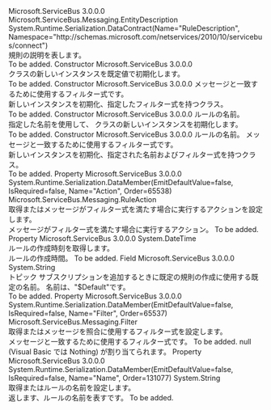 <Type Name="RuleDescription" FullName="Microsoft.ServiceBus.Messaging.RuleDescription">
  <TypeSignature Language="C#" Value="public sealed class RuleDescription : Microsoft.ServiceBus.Messaging.EntityDescription" />
  <TypeSignature Language="ILAsm" Value=".class public auto ansi sealed beforefieldinit RuleDescription extends Microsoft.ServiceBus.Messaging.EntityDescription" />
  <TypeSignature Language="DocId" Value="T:Microsoft.ServiceBus.Messaging.RuleDescription" />
  <TypeSignature Language="VB.NET" Value="Public NotInheritable Class RuleDescription&#xA;Inherits EntityDescription" />
  <TypeSignature Language="F#" Value="type RuleDescription = class&#xA;    inherit EntityDescription&#xA;    interface IResourceDescription" />
  <AssemblyInfo>
    <AssemblyName>Microsoft.ServiceBus</AssemblyName>
    <AssemblyVersion>3.0.0.0</AssemblyVersion>
  </AssemblyInfo>
  <Base>
    <BaseTypeName>Microsoft.ServiceBus.Messaging.EntityDescription</BaseTypeName>
  </Base>
  <Interfaces />
  <Attributes>
    <Attribute>
      <AttributeName>System.Runtime.Serialization.DataContract(Name="RuleDescription", Namespace="http://schemas.microsoft.com/netservices/2010/10/servicebus/connect")</AttributeName>
    </Attribute>
  </Attributes>
  <Docs>
    <summary>規則の説明を表します。</summary>
    <remarks>To be added.</remarks>
  </Docs>
  <Members>
    <Member MemberName=".ctor">
      <MemberSignature Language="C#" Value="public RuleDescription ();" />
      <MemberSignature Language="ILAsm" Value=".method public hidebysig specialname rtspecialname instance void .ctor() cil managed" />
      <MemberSignature Language="DocId" Value="M:Microsoft.ServiceBus.Messaging.RuleDescription.#ctor" />
      <MemberSignature Language="VB.NET" Value="Public Sub New ()" />
      <MemberType>Constructor</MemberType>
      <AssemblyInfo>
        <AssemblyName>Microsoft.ServiceBus</AssemblyName>
        <AssemblyVersion>3.0.0.0</AssemblyVersion>
      </AssemblyInfo>
      <Parameters />
      <Docs>
        <summary><see cref="T:Microsoft.ServiceBus.Messaging.RuleDescription" /> クラスの新しいインスタンスを既定値で初期化します。</summary>
        <remarks>To be added.</remarks>
      </Docs>
    </Member>
    <Member MemberName=".ctor">
      <MemberSignature Language="C#" Value="public RuleDescription (Microsoft.ServiceBus.Messaging.Filter filter);" />
      <MemberSignature Language="ILAsm" Value=".method public hidebysig specialname rtspecialname instance void .ctor(class Microsoft.ServiceBus.Messaging.Filter filter) cil managed" />
      <MemberSignature Language="DocId" Value="M:Microsoft.ServiceBus.Messaging.RuleDescription.#ctor(Microsoft.ServiceBus.Messaging.Filter)" />
      <MemberSignature Language="F#" Value="new Microsoft.ServiceBus.Messaging.RuleDescription : Microsoft.ServiceBus.Messaging.Filter -&gt; Microsoft.ServiceBus.Messaging.RuleDescription" Usage="new Microsoft.ServiceBus.Messaging.RuleDescription filter" />
      <MemberType>Constructor</MemberType>
      <AssemblyInfo>
        <AssemblyName>Microsoft.ServiceBus</AssemblyName>
        <AssemblyVersion>3.0.0.0</AssemblyVersion>
      </AssemblyInfo>
      <Parameters>
        <Parameter Name="filter" Type="Microsoft.ServiceBus.Messaging.Filter" />
      </Parameters>
      <Docs>
        <param name="filter">メッセージと一致するために使用するフィルター式です。</param>
        <summary>新しいインスタンスを初期化、<see cref="T:Microsoft.ServiceBus.Messaging.RuleDescription" />指定したフィルター式を持つクラス。</summary>
        <remarks>To be added.</remarks>
      </Docs>
    </Member>
    <Member MemberName=".ctor">
      <MemberSignature Language="C#" Value="public RuleDescription (string name);" />
      <MemberSignature Language="ILAsm" Value=".method public hidebysig specialname rtspecialname instance void .ctor(string name) cil managed" />
      <MemberSignature Language="DocId" Value="M:Microsoft.ServiceBus.Messaging.RuleDescription.#ctor(System.String)" />
      <MemberSignature Language="VB.NET" Value="Public Sub New (name As String)" />
      <MemberSignature Language="F#" Value="new Microsoft.ServiceBus.Messaging.RuleDescription : string -&gt; Microsoft.ServiceBus.Messaging.RuleDescription" Usage="new Microsoft.ServiceBus.Messaging.RuleDescription name" />
      <MemberType>Constructor</MemberType>
      <AssemblyInfo>
        <AssemblyName>Microsoft.ServiceBus</AssemblyName>
        <AssemblyVersion>3.0.0.0</AssemblyVersion>
      </AssemblyInfo>
      <Parameters>
        <Parameter Name="name" Type="System.String" />
      </Parameters>
      <Docs>
        <param name="name">ルールの名前。</param>
        <summary>指定した名前を使用して、<see cref="T:Microsoft.ServiceBus.Messaging.RuleDescription" /> クラスの新しいインスタンスを初期化します。</summary>
        <remarks>To be added.</remarks>
      </Docs>
    </Member>
    <Member MemberName=".ctor">
      <MemberSignature Language="C#" Value="public RuleDescription (string name, Microsoft.ServiceBus.Messaging.Filter filter);" />
      <MemberSignature Language="ILAsm" Value=".method public hidebysig specialname rtspecialname instance void .ctor(string name, class Microsoft.ServiceBus.Messaging.Filter filter) cil managed" />
      <MemberSignature Language="DocId" Value="M:Microsoft.ServiceBus.Messaging.RuleDescription.#ctor(System.String,Microsoft.ServiceBus.Messaging.Filter)" />
      <MemberSignature Language="F#" Value="new Microsoft.ServiceBus.Messaging.RuleDescription : string * Microsoft.ServiceBus.Messaging.Filter -&gt; Microsoft.ServiceBus.Messaging.RuleDescription" Usage="new Microsoft.ServiceBus.Messaging.RuleDescription (name, filter)" />
      <MemberType>Constructor</MemberType>
      <AssemblyInfo>
        <AssemblyName>Microsoft.ServiceBus</AssemblyName>
        <AssemblyVersion>3.0.0.0</AssemblyVersion>
      </AssemblyInfo>
      <Parameters>
        <Parameter Name="name" Type="System.String" />
        <Parameter Name="filter" Type="Microsoft.ServiceBus.Messaging.Filter" />
      </Parameters>
      <Docs>
        <param name="name">ルールの名前。</param>
        <param name="filter">メッセージと一致するために使用するフィルター式です。</param>
        <summary>新しいインスタンスを初期化、<see cref="T:Microsoft.ServiceBus.Messaging.RuleDescription" />指定された名前およびフィルター式を持つクラス。</summary>
        <remarks>To be added.</remarks>
      </Docs>
    </Member>
    <Member MemberName="Action">
      <MemberSignature Language="C#" Value="public Microsoft.ServiceBus.Messaging.RuleAction Action { get; set; }" />
      <MemberSignature Language="ILAsm" Value=".property instance class Microsoft.ServiceBus.Messaging.RuleAction Action" />
      <MemberSignature Language="DocId" Value="P:Microsoft.ServiceBus.Messaging.RuleDescription.Action" />
      <MemberSignature Language="VB.NET" Value="Public Property Action As RuleAction" />
      <MemberSignature Language="F#" Value="member this.Action : Microsoft.ServiceBus.Messaging.RuleAction with get, set" Usage="Microsoft.ServiceBus.Messaging.RuleDescription.Action" />
      <MemberType>Property</MemberType>
      <AssemblyInfo>
        <AssemblyName>Microsoft.ServiceBus</AssemblyName>
        <AssemblyVersion>3.0.0.0</AssemblyVersion>
      </AssemblyInfo>
      <Attributes>
        <Attribute>
          <AttributeName>System.Runtime.Serialization.DataMember(EmitDefaultValue=false, IsRequired=false, Name="Action", Order=65538)</AttributeName>
        </Attribute>
      </Attributes>
      <ReturnValue>
        <ReturnType>Microsoft.ServiceBus.Messaging.RuleAction</ReturnType>
      </ReturnValue>
      <Docs>
        <summary>取得またはメッセージがフィルター式を満たす場合に実行するアクションを設定します。</summary>
        <value>メッセージがフィルター式を満たす場合に実行するアクション。</value>
        <remarks>To be added.</remarks>
      </Docs>
    </Member>
    <Member MemberName="CreatedAt">
      <MemberSignature Language="C#" Value="public DateTime CreatedAt { get; }" />
      <MemberSignature Language="ILAsm" Value=".property instance valuetype System.DateTime CreatedAt" />
      <MemberSignature Language="DocId" Value="P:Microsoft.ServiceBus.Messaging.RuleDescription.CreatedAt" />
      <MemberSignature Language="VB.NET" Value="Public ReadOnly Property CreatedAt As DateTime" />
      <MemberSignature Language="F#" Value="member this.CreatedAt : DateTime" Usage="Microsoft.ServiceBus.Messaging.RuleDescription.CreatedAt" />
      <MemberType>Property</MemberType>
      <AssemblyInfo>
        <AssemblyName>Microsoft.ServiceBus</AssemblyName>
        <AssemblyVersion>3.0.0.0</AssemblyVersion>
      </AssemblyInfo>
      <ReturnValue>
        <ReturnType>System.DateTime</ReturnType>
      </ReturnValue>
      <Docs>
        <summary>ルールの作成時刻を取得します。</summary>
        <value>ルールの作成時間。</value>
        <remarks>To be added.</remarks>
      </Docs>
    </Member>
    <Member MemberName="DefaultRuleName">
      <MemberSignature Language="C#" Value="public const string DefaultRuleName;" />
      <MemberSignature Language="ILAsm" Value=".field public static literal string DefaultRuleName" />
      <MemberSignature Language="DocId" Value="F:Microsoft.ServiceBus.Messaging.RuleDescription.DefaultRuleName" />
      <MemberSignature Language="VB.NET" Value="Public Const DefaultRuleName As String " />
      <MemberSignature Language="F#" Value="val mutable DefaultRuleName : string" Usage="Microsoft.ServiceBus.Messaging.RuleDescription.DefaultRuleName" />
      <MemberType>Field</MemberType>
      <AssemblyInfo>
        <AssemblyName>Microsoft.ServiceBus</AssemblyName>
        <AssemblyVersion>3.0.0.0</AssemblyVersion>
      </AssemblyInfo>
      <ReturnValue>
        <ReturnType>System.String</ReturnType>
      </ReturnValue>
      <Docs>
        <summary>
            トピック サブスクリプションを追加するときに既定の規則の作成に使用する既定の名前。 名前は、"$Default"です。
            </summary>
        <remarks>To be added.</remarks>
      </Docs>
    </Member>
    <Member MemberName="Filter">
      <MemberSignature Language="C#" Value="public Microsoft.ServiceBus.Messaging.Filter Filter { get; set; }" />
      <MemberSignature Language="ILAsm" Value=".property instance class Microsoft.ServiceBus.Messaging.Filter Filter" />
      <MemberSignature Language="DocId" Value="P:Microsoft.ServiceBus.Messaging.RuleDescription.Filter" />
      <MemberSignature Language="VB.NET" Value="Public Property Filter As Filter" />
      <MemberSignature Language="F#" Value="member this.Filter : Microsoft.ServiceBus.Messaging.Filter with get, set" Usage="Microsoft.ServiceBus.Messaging.RuleDescription.Filter" />
      <MemberType>Property</MemberType>
      <AssemblyInfo>
        <AssemblyName>Microsoft.ServiceBus</AssemblyName>
        <AssemblyVersion>3.0.0.0</AssemblyVersion>
      </AssemblyInfo>
      <Attributes>
        <Attribute>
          <AttributeName>System.Runtime.Serialization.DataMember(EmitDefaultValue=false, IsRequired=false, Name="Filter", Order=65537)</AttributeName>
        </Attribute>
      </Attributes>
      <ReturnValue>
        <ReturnType>Microsoft.ServiceBus.Messaging.Filter</ReturnType>
      </ReturnValue>
      <Docs>
        <summary>取得またはメッセージを照合に使用するフィルター式を設定します。</summary>
        <value>メッセージと一致するために使用するフィルター式です。</value>
        <remarks>To be added.</remarks>
        <exception cref="T:System.ArgumentNullException">null (Visual Basic では Nothing) が割り当てられます。</exception>
      </Docs>
    </Member>
    <Member MemberName="Name">
      <MemberSignature Language="C#" Value="public string Name { get; set; }" />
      <MemberSignature Language="ILAsm" Value=".property instance string Name" />
      <MemberSignature Language="DocId" Value="P:Microsoft.ServiceBus.Messaging.RuleDescription.Name" />
      <MemberSignature Language="VB.NET" Value="Public Property Name As String" />
      <MemberSignature Language="F#" Value="member this.Name : string with get, set" Usage="Microsoft.ServiceBus.Messaging.RuleDescription.Name" />
      <MemberType>Property</MemberType>
      <AssemblyInfo>
        <AssemblyName>Microsoft.ServiceBus</AssemblyName>
        <AssemblyVersion>3.0.0.0</AssemblyVersion>
      </AssemblyInfo>
      <Attributes>
        <Attribute>
          <AttributeName>System.Runtime.Serialization.DataMember(EmitDefaultValue=false, IsRequired=false, Name="Name", Order=131077)</AttributeName>
        </Attribute>
      </Attributes>
      <ReturnValue>
        <ReturnType>System.String</ReturnType>
      </ReturnValue>
      <Docs>
        <summary>取得またはルールの名前を設定します。</summary>
        <value>返します、<see cref="T:System.String" />ルールの名前を表すです。</value>
        <remarks>To be added.</remarks>
      </Docs>
    </Member>
  </Members>
</Type>